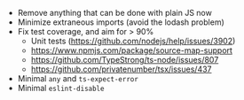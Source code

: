 * Remove anything that can be done with plain JS now
* Minimize extraneous imports (avoid the lodash problem)
* Fix test coverage, and aim for > 90%
    * Unit tests (https://github.com/nodejs/help/issues/3902)
    * https://www.npmjs.com/package/source-map-support
    * https://github.com/TypeStrong/ts-node/issues/807
    * https://github.com/privatenumber/tsx/issues/437
* Minimal `any` and `ts-expect-error`
* Minimal `eslint-disable`
